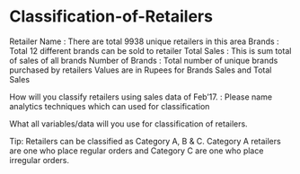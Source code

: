 # Classification-of-Retailers

Retailer Name : There are total 9938 unique retailers in this area
Brands : Total 12 different brands can be sold to retailer 
Total Sales : This is sum total of sales of all brands 
Number of Brands : Total number of unique brands purchased by retailers
Values are in Rupees for Brands Sales and Total Sales

How will you classify retailers using sales data of Feb’17. : Please name analytics techniques which can used for classification

What all variables/data will you use for classification of retailers.

Tip: Retailers can be classified as Category A, B & C. Category A retailers are one who place regular orders and Category C are one who place irregular orders.

